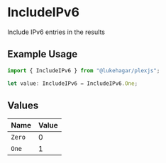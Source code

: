 # IncludeIPv6

Include IPv6 entries in the results

## Example Usage

```typescript
import { IncludeIPv6 } from "@lukehagar/plexjs";

let value: IncludeIPv6 = IncludeIPv6.One;
```

## Values

| Name   | Value  |
| ------ | ------ |
| `Zero` | 0      |
| `One`  | 1      |